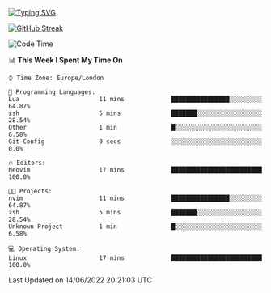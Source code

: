 [![Typing SVG](https://readme-typing-svg.herokuapp.com?size=23&duration=7000&color=168BC6&center=true&vCenter=true&width=500&lines=I+use+Arch+btw)](https://git.io/typing-svg)

[![GitHub Streak](https://github-readme-streak-stats.herokuapp.com?user=akim-13&theme=github-dark)](https://git.io/streak-stats)

<!--START_SECTION:waka-->
![Code Time](http://img.shields.io/badge/Code%20Time-4%20hrs%2055%20mins-blue)

📊 **This Week I Spent My Time On** 

```text
⌚︎ Time Zone: Europe/London

💬 Programming Languages: 
Lua                      11 mins             ████████████████░░░░░░░░░   64.87% 
zsh                      5 mins              ███████░░░░░░░░░░░░░░░░░░   28.54% 
Other                    1 min               █░░░░░░░░░░░░░░░░░░░░░░░░   6.58% 
Git Config               0 secs              ░░░░░░░░░░░░░░░░░░░░░░░░░   0.0%

🔥 Editors: 
Neovim                   17 mins             █████████████████████████   100.0%

🐱‍💻 Projects: 
nvim                     11 mins             ████████████████░░░░░░░░░   64.87% 
zsh                      5 mins              ███████░░░░░░░░░░░░░░░░░░   28.54% 
Unknown Project          1 min               █░░░░░░░░░░░░░░░░░░░░░░░░   6.58%

💻 Operating System: 
Linux                    17 mins             █████████████████████████   100.0%

```


 Last Updated on 14/06/2022 20:21:03 UTC
<!--END_SECTION:waka-->

